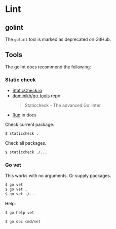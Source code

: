# Lint


## golint

The `golint` tool is marked as deprecated on GitHub.


## Tools

The golint docs recommend the following:

### Static check

- [StaticCheck.io](https://staticcheck.io/)
- [dominikh/go-tools](https://github.com/dominikh/go-tools) repo
    > Staticcheck - The advanced Go linter
- [Run](https://staticcheck.io/docs/run) in docs

Check current package.

```sh
$ staticcheck .
```

Check all packages.

```sh
$ staticcheck ./...
```

### Go vet

This works with no arguments. Or supply packages.

```sh
$ go vet
$ go vet .
$ go vet ./...
```

Help:

```sh
$ go help vet
```
```sh
$ go doc cmd/vet
```
